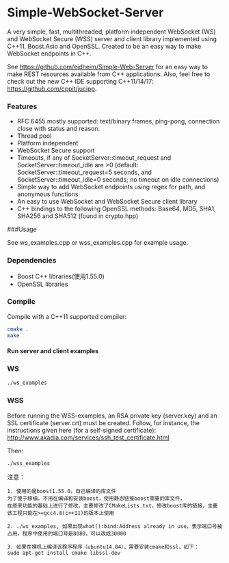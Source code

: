 Simple-WebSocket-Server
=================

A very simple, fast, multithreaded, platform independent WebSocket (WS) and WebSocket Secure (WSS) server and client library implemented using C++11, Boost.Asio and OpenSSL. Created to be an easy way to make WebSocket endpoints in C++.

See https://github.com/eidheim/Simple-Web-Server for an easy way to make REST resources available from C++ applications. Also, feel free to check out the new C++ IDE supporting C++11/14/17: https://github.com/cppit/jucipp. 

### Features

* RFC 6455 mostly supported: text/binary frames, ping-pong, connection close with status and reason.
* Thread pool
* Platform independent
* WebSocket Secure support
* Timeouts, if any of SocketServer::timeout_request and SocketServer::timeout_idle are >0 (default: SocketServer::timeout_request=5 seconds, and SocketServer::timeout_idle=0 seconds; no timeout on idle connections)
* Simple way to add WebSocket endpoints using regex for path, and anonymous functions
* An easy to use WebSocket and WebSocket Secure client library
* C++ bindings to the following OpenSSL methods: Base64, MD5, SHA1, SHA256 and SHA512 (found in crypto.hpp)

###Usage

See ws_examples.cpp or wss_examples.cpp for example usage. 

### Dependencies

* Boost C++ libraries(使用1.55.0) 
* OpenSSL libraries

### Compile

Compile with a C++11 supported compiler:

```sh
cmake .
make
```

#### Run server and client examples

### WS

```sh
./ws_examples
```

### WSS

Before running the WSS-examples, an RSA private key (server.key) and an SSL certificate (server.crt) must be created. Follow, for instance, the instructions given here (for a self-signed certificate): http://www.akadia.com/services/ssh_test_certificate.html

Then:
```
./wss_examples
```

注意：
```
1. 使用的是boost1.55.0，自己编译的库文件
为了便于移植，不用在编译和安装boost，使用静态链接boost需要的库文件，
在原来功能的基础上进行了修改，主要修改了CMakeLists.txt，修改boost库的链接，主要该工程只能在>=gcc4.8(c++11)的版本上使用

2. ./ws_examples, 如果出现what():bind:Address already in use，表示端口号被占用，程序中使用的端口号是8080，可以改成30000

3. 如果在裸机上编译该程序程序（ubuntu14.04），需要安装cmake和ssl，如下：
sudo apt-get install cmake libssl-dev
```
